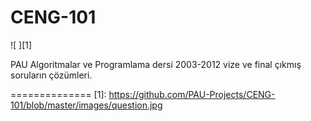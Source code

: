 CENG-101
========

![ ][1]



PAU Algoritmalar ve Programlama dersi 2003-2012 vize ve final çıkmış soruların çözümleri.





==============
[1]: https://github.com/PAU-Projects/CENG-101/blob/master/images/question.jpg